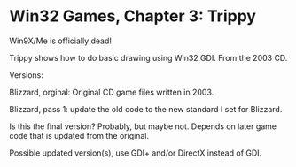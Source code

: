 # Win32 Games, Chapter 3: Trippy

Win9X/Me is officially dead!

Trippy shows how to do basic drawing using Win32 GDI.  From the 2003 CD.

Versions:

Blizzard, orginal: Original CD game files written in 2003.

Blizzard, pass 1: update the old code to the new standard I set for Blizzard.

Is this the final version?  Probably, but maybe not.  Depends on later game code that is updated from the original.

Possible updated version(s), use GDI+ and/or DirectX instead of GDI.